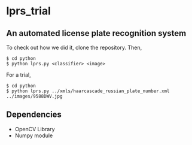 # lprs_trial
## An automated license plate recognition system

To check out how we did it, clone the repository. Then,
```
$ cd python
$ python lprs.py <classifier> <image>
```

For a trial,
```
$ cd python
$ python lprs.py ../xmls/haarcascade_russian_plate_number.xml ../images/9588DWV.jpg
```
## Dependencies

* OpenCV Library
* Numpy module
